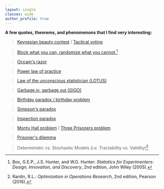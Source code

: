 ```yaml
---
layout: single
classes: wide
author_profile: true
---
```


<!---

**Spring 2024 Class Schedule**

[AMS 599](/grad/ams599/): Research

[AMS 698](/grad/ams698/): Practicum in Teaching

I am teaching [AMS 394](/grad/ams394/): Statistical Laboratory. [Syllabus](_pages/grad/ams394/AMS394_Syllabus_Fall2023.pdf)

Office hours: Mondays 2:00-4:00pm and Tuesdays 10:00-11:00am in Harriman 202.

Course materials are on Brightspace.

I taught [AMS 412](/grad/ams412/): Mathematical Statistics in Spring 2023. [Syllabus](_pages/grad/ams412/AMS412_Syllabus_Spring2023.pdf)

I am teaching [AMS 412](/grad/ams412/): Mathematical Statistics. [Syllabus](_pages/grad/ams412/AMS412_Syllabus_Spring2024.pdf)

Office hours: Tuesdays and Thursdays, 3:50-5:20pm in Harriman 202.

Course materials are on Brightspace.

I taught [AMS 394](/grad/ams394/): Statistical Laboratory in Fall 2023. [Syllabus](_pages/grad/ams394/AMS394_Syllabus_Fall2023.pdf)

<br/>

-->

**A few quotes, theorems, and phenomenons that I find very interesting:**
> [Keynesian beauty contest](https://en.wikipedia.org/wiki/Keynesian_beauty_contest) / [Tactical voting](https://en.wikipedia.org/wiki/Tactical_voting)

> [Block what you can, randomize what you cannot.](https://en.wikipedia.org/wiki/Blocking_(statistics))[^1]

> [Occam's razor](https://en.wikipedia.org/wiki/Occam%27s_razor)

> [Power law of practice](https://en.wikipedia.org/wiki/Power_law_of_practice)
 
> [Law of the unconscious statistician (LOTUS)](https://en.wikipedia.org/wiki/Law_of_the_unconscious_statistician)

> [Garbage in, garbage out (GIGO)](https://en.wikipedia.org/wiki/Garbage_in,_garbage_out)

> [Birthday paradox / birthday problem](https://en.wikipedia.org/wiki/Birthday_problem)
 
> [Simpson's paradox](https://en.wikipedia.org/wiki/Simpson%27s_paradox)

> [Inspection paradox](https://en.wikipedia.org/wiki/Renewal_theory#Inspection_paradox)

> [Monty Hall problem](https://en.wikipedia.org/wiki/Monty_Hall_problem) / [Three Prisoners problem](https://en.wikipedia.org/wiki/Three_Prisoners_problem)

> [Prisoner's dilemma](https://en.wikipedia.org/wiki/Prisoner%27s_dilemma)

> Deterministic vs. Stochastic Models (*i.e.* Tractability vs. Validity)[^2]

[^1]: Box, G.E.P., J.S. Hunter, and W.G. Hunter: *Statistics for Experimenters: Design, Innovation, and Discovery*, 2nd edition, John Wiley (2005).

[^2]: Rardin, R.L.: *Optimization in Operations Research*, 2nd edition, Pearson (2016).

